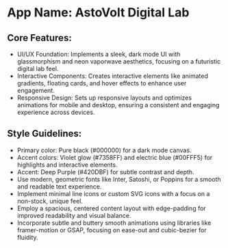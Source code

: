 # **App Name**: AstoVolt Digital Lab

## Core Features:

- UI/UX Foundation: Implements a sleek, dark mode UI with glassmorphism and neon vaporwave aesthetics, focusing on a futuristic digital lab feel.
- Interactive Components: Creates interactive elements like animated gradients, floating cards, and hover effects to enhance user engagement.
- Responsive Design: Sets up responsive layouts and optimizes animations for mobile and desktop, ensuring a consistent and engaging experience across devices.

## Style Guidelines:

- Primary color: Pure black (#000000) for a dark mode canvas.
- Accent colors: Violet glow (#7358FF) and electric blue (#00FFF5) for highlights and interactive elements.
- Accent: Deep Purple (#420DBF) for subtle contrast and depth.
- Use modern, geometric fonts like Inter, Satoshi, or Poppins for a smooth and readable text experience.
- Implement minimal line icons or custom SVG icons with a focus on a non-stock, unique feel.
- Employ a spacious, centered content layout with edge-padding for improved readability and visual balance.
- Incorporate subtle and buttery smooth animations using libraries like framer-motion or GSAP, focusing on ease-out and cubic-bezier for fluidity.
